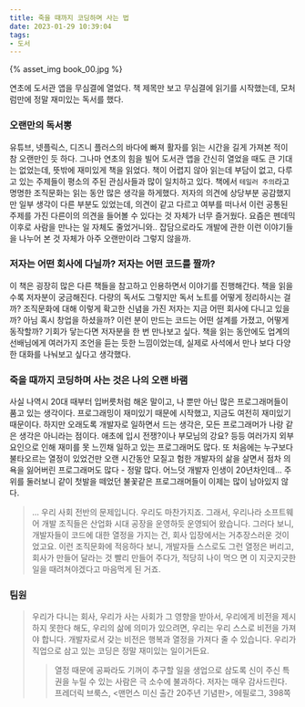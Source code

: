 ```yaml
---
title: 죽을 때까지 코딩하며 사는 법
date: 2023-01-29 10:39:04
tags:
- 도서
---
```


{% asset_img book_00.jpg %}

연초에 도서관 앱을 무심결에 열었다. 책 제목만 보고 무심결에 읽기를 시작했는데, 모처럼만에 정말 재미있는 독서를 했다.

<!--more-->

### 오랜만의 독서뽕

유튜브, 넷플릭스, 디즈니 플러스의 바다에 빠져 활자를 읽는 시간을 길게 가져본 적이 참 오랜만인 듯 하다. 그나마 연초의 힘을 빌어 도서관 앱을 간신히 열었을 때도 큰 기대는 없었는데, 뜻밖에 재미있게 책을 읽었다. 책이 어렵지 않아 읽는데 부담이 없고, 다루고 있는 주제들이 평소의 주된 관심사들과 많이 일치하고 있다. 책에서 `테일러 주의`라고 명명한 조직문화는 읽는 동안 많은 생각을 하게했다.
저자의 의견에 상당부분 공감했지만 일부 생각이 다른 부분도 있었는데, 의견이 같고 다르고 여부를 떠나서 이런 공통된 주제를 가진 다른이의 의견을 들어볼 수 있다는 것 자체가 너무 즐거웠다. 요즘은 펜데믹 이후로 사람을 만나는 일 자체도 줄었거니와.. 잡담으로라도 개발에 관한 이런 이야기들을 나누어 본 것 자체가 아주 오랜만이라 그렇지 않을까. 

### 저자는 어떤 회사에 다닐까? 저자는 어떤 코드를 짤까?

이 책은 굉장히 많은 다른 책들을 참고하고 인용하면서 이야기를 진행해간다. 책을 읽을 수록 저자분이 궁금해진다. 다량의 독서도 그렇지만 독서 노트를 어떻게 정리하시는 걸까? 조직문화에 대해 이렇게 확고한 신념을 가진 저자는 지금 어떤 회사에 다니고 있을까? 아님 혹시 창업을 하셨을까? 이런 분이 만드는 코드는 어떤 설계를 가졌고, 어떻게 동작할까?
기회가 닿는다면 저자분을 한 번 만나보고 싶다. 책을 읽는 동안에도 업계의 선배님에게 여러가지 조언을 듣는 듯한 느낌이었는데, 실제로 사석에서 만나 보다 다양한 대화를 나눠보고 싶다고 생각했다. 

### 죽을 때까지 코딩하며 사는 것은 나의 오랜 바램

사실 나역시 20대 때부터 입버릇처럼 해온 말이고, 나 뿐만 아닌 많은 프로그래머들이 품고 있는 생각이다. 프로그래밍이 재미있기 때문에 시작했고, 지금도 여전히 재미있기 때문이다.
하지만 오래도록 개발자로 일하면서 드는 생각은, 모든 프로그래머가 나랑 같은 생각은 아니라는 점이다. 애초에 입시 전쟁?이나 부모님의 강요? 등등 여러가지 외부 요인으로 인해 재미를 못 느낀채 일하고 있는 프로그래머도 많다. 또 처음에는 누구보다 불타오르는 열정이 있었건만 오랜 시간동안 모질고 험한 개발자의 삶을 살면서 점차 의욕을 잃어버린 프로그래머도 많다 - 정말 많다. 어느덧 개발자 인생이 20년차인데... 주위를 둘러보니 같이 첫발을 떼었던 불꽃같은 프로그래머들이 이제는 많이 남아있지 않다.
> ... 우리 사회 전반의 문제입니다. 우리도 마찬가지죠. 그래서, 우리나라 소프트웨어 개발 조직들은 산업화 시대 공장을 운영하듯 운영되어 왔습니다. 그러다 보니, 개발자들이 코드에 대한 열정을 가지는 건, 회사 입장에서는 거추장스러운 것이었고요.
이런 조직문화에 적응하다 보니, 개발자들 스스로도 그런 열정은 버리고, 회사가 만들어 달라는 것 빨리 만들어 주다가, 적당히 나이 먹으 면 이 지긋지긋한 일을 때려쳐야겠다고 마음먹게 된 거죠.

### 팀원

>우리가 다니는 회사, 우리가 사는 사회가 그 영향을 받아서, 우리에게 비전을 제시하지 못한다 해도, 우리의 삶에 의미가 있으려면, 우리는 우리 스스로 비전을 가져야 합니다. 개발자로서 갖는 비전은 행복과 열정을 가져다 줄 수 있습니다. 우리가 직업으로 삼고 있는 코딩은 정말 재미있는 일이거든요.
>> 열정 때문에 공짜라도 기꺼이 추구할 일을 생업으로 삼도록 신이 주신 특권을 누릴 수 있는 사람은 극 소수에 불과하다. 저자는 매우 감사드린다.
>> 프레더릭 브룩스, <맨먼스 미신 출간 20주년 기념판>, 에필로그, 398쪽

